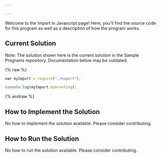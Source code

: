```yaml
---

---
```


Welcome to the Import in Javascript page! Here, you'll find the source code for this program as well as a description of how the program works.

## Current Solution

Note: The solution shown here is the current solution in the Sample Programs repository. Documentation below may be outdated.

{% raw %}

```Javascript
var myImport = require("./export");

console.log(myImport.myGreeting);

```

{% endraw %}

## How to Implement the Solution

No how to implement the solution available. Please consider contributing.

## How to Run the Solution

No how to run the solution available. Please consider contributing.